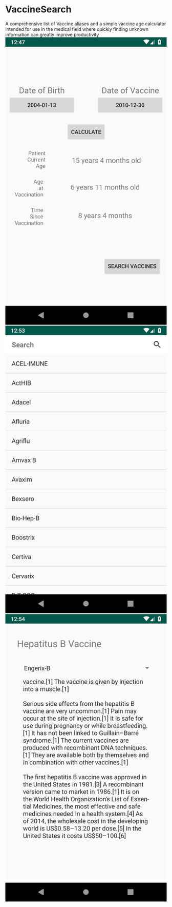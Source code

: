 # VaccineSearch
A comprehensive list of Vaccine aliases and a simple vaccine age calculator intended for use in the medical
field where quickly finding unknown information can greatly improve productivity
![calculator activity](docs/imgs/calculator.png)
![List activity](docs/imgs/list-activity.png)
![results screen](docs/imgs/results-view.png)
